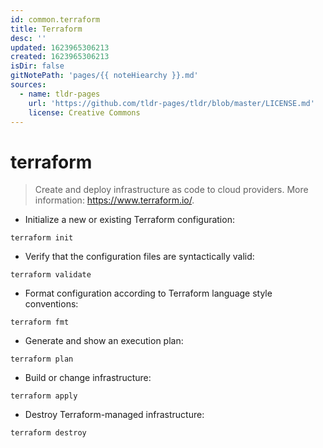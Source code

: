 ```yaml
---
id: common.terraform
title: Terraform
desc: ''
updated: 1623965306213
created: 1623965306213
isDir: false
gitNotePath: 'pages/{{ noteHiearchy }}.md'
sources:
  - name: tldr-pages
    url: 'https://github.com/tldr-pages/tldr/blob/master/LICENSE.md'
    license: Creative Commons
---
```

# terraform

> Create and deploy infrastructure as code to cloud providers.
> More information: <https://www.terraform.io/>.

- Initialize a new or existing Terraform configuration:

`terraform init`

- Verify that the configuration files are syntactically valid:

`terraform validate`

- Format configuration according to Terraform language style conventions:

`terraform fmt`

- Generate and show an execution plan:

`terraform plan`

- Build or change infrastructure:

`terraform apply`

- Destroy Terraform-managed infrastructure:

`terraform destroy`

